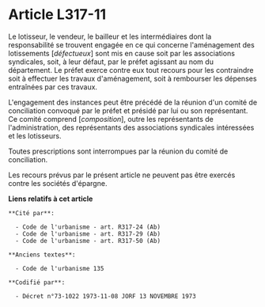 # Article L317-11

Le lotisseur, le vendeur, le bailleur et les intermédiaires dont la responsabilité se trouvent engagée en ce qui concerne
l'aménagement des lotissements [*défectueux*] sont mis en cause soit par les associations syndicales, soit, à leur défaut,
par le préfet agissant au nom du département. Le préfet exerce contre eux tout recours pour les contraindre soit à effectuer
les travaux d'aménagement, soit à rembourser les dépenses entraînées par ces travaux.

L'engagement des instances peut être précédé de la réunion d'un comité de conciliation convoqué par le préfet et présidé par
lui ou son représentant. Ce comité comprend [*composition*], outre les représentants de l'administration, des représentants
des associations syndicales intéressées et les lotisseurs.

Toutes prescriptions sont interrompues par la réunion du comité de conciliation.

Les recours prévus par le présent article ne peuvent pas être exercés contre les sociétés d'épargne.

**Liens relatifs à cet article**

	**Cité par**:

	  - Code de l'urbanisme - art. R317-24 (Ab)
	  - Code de l'urbanisme - art. R317-29 (Ab)
	  - Code de l'urbanisme - art. R317-50 (Ab)

	**Anciens textes**:

	  - Code de l'urbanisme 135

	**Codifié par**:

	  - Décret n°73-1022 1973-11-08 JORF 13 NOVEMBRE 1973

